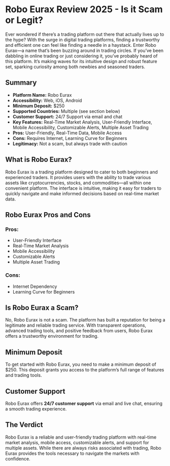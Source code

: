 # Robo Eurax Review 2025 - Is it Scam or Legit?

Ever wondered if there’s a trading platform out there that actually lives up to the hype? With the surge in digital trading platforms, finding a trustworthy and efficient one can feel like finding a needle in a haystack. Enter Robo Eurax—a name that’s been buzzing around in trading circles. If you’ve been dabbling in online trading or just considering it, you’ve probably heard of this platform. It’s making waves for its intuitive design and robust feature set, sparking curiosity among both newbies and seasoned traders.

## Summary

- **Platform Name:** Robo Eurax  
- **Accessibility:** Web, iOS, Android  
- **Minimum Deposit:** $250  
- **Supported Countries:** Multiple (see section below)  
- **Customer Support:** 24/7 Support via email and chat  
- **Key Features:** Real-Time Market Analysis, User-Friendly Interface, Mobile Accessibility, Customizable Alerts, Multiple Asset Trading  
- **Pros:** User-Friendly, Real-Time Data, Mobile Access  
- **Cons:** Requires Internet, Learning Curve for Beginners  
- **Legitimacy:** Not a scam, but always trade with caution  

## What is Robo Eurax?

Robo Eurax is a trading platform designed to cater to both beginners and experienced traders. It provides users with the ability to trade various assets like cryptocurrencies, stocks, and commodities—all within one convenient platform. The interface is intuitive, making it easy for traders to quickly navigate and make informed decisions based on real-time market data.

## Robo Eurax Pros and Cons

### Pros:
- User-Friendly Interface  
- Real-Time Market Analysis  
- Mobile Accessibility  
- Customizable Alerts  
- Multiple Asset Trading  

### Cons:
- Internet Dependency  
- Learning Curve for Beginners  

## Is Robo Eurax a Scam?

No, Robo Eurax is not a scam. The platform has built a reputation for being a legitimate and reliable trading service. With transparent operations, advanced trading tools, and positive feedback from users, Robo Eurax offers a trustworthy environment for trading.

## Minimum Deposit

To get started with Robo Eurax, you need to make a minimum deposit of $250. This deposit grants you access to the platform’s full range of features and trading tools.

## Customer Support

Robo Eurax offers **24/7 customer support** via email and live chat, ensuring a smooth trading experience.

## The Verdict

Robo Eurax is a reliable and user-friendly trading platform with real-time market analysis, mobile access, customizable alerts, and support for multiple assets. While there are always risks associated with trading, Robo Eurax provides the tools necessary to navigate the markets with confidence.
